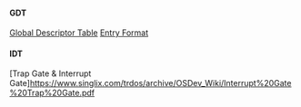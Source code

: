 #### GDT
[Global Descriptor Table](https://wiki.osdev.org/Global_Descriptor_Table)
[Entry Format](https://www.sandpile.org/x86/desc.htm)

#### IDT
[Trap Gate & Interrupt Gate]https://www.singlix.com/trdos/archive/OSDev_Wiki/Interrupt%20Gate%20Trap%20Gate.pdf